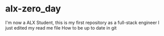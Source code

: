 # alx-zero_day
I'm now a ALX Student, this is my first repository as a full-stack engineer
I just edited my read me file
How to be up to date in git
